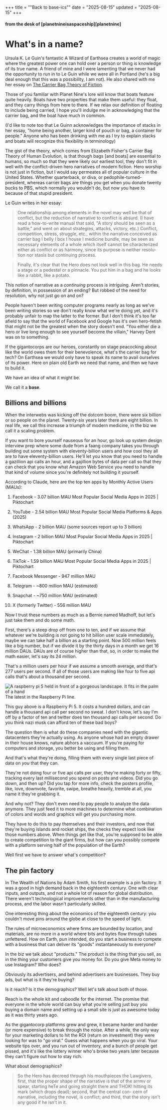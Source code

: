 +++
title = "\"Back to base-ics\""
date = "2025-08-15"
updated = "2025-08-15"
+++

#### from the desk of [planetnineisaspaceship][planetnine]

# What's in a name?

Ursula K. Le Guin's fantastic A Wizard of Earthsea creates a world of magic where the greatest power one can hold over a person or thing is knowledge of its true name.
A friend of mine and I were lamenting that we never had the opportunity to run in to Le Guin while we were all in Portland (he's a big deal enough that this was a possibility, I am not). 
He also shared with me her essay on [The Carrier Bag Theory of Fiction][carrier-bag].

Those of you familiar with Planet Nine's lore will know that boats feature quite heavily. 
Boats have two properties that make them useful: they float, and they carry things from here to there. 
If we relax our definition of floating to include being carried, I hope you'll indulge me in acknowledging that the carrier bag, and the boat have much in common.

(I'd like to note too that Le Guinn acknowledges the importance of stacks in her essay, "home being another, larger
kind of pouch or bag, a container for people." 
Anyone who has been drinking with me as I try to explain stacks and boats will recognize this flexibility in terminology)

The gist of the theory, which comes from Elizabeth Fisher's Carrier Bag Theory of Human Evolution, is that though bags [and boats] are essential to humans, so much so that they were likely our earliest tool, they don't fit in well with the conflict-driven hero narratives of modern fiction.
Hero worship is not just in fiction, but I would say permeates all of popular culture in the United States. 
Whether quarterback, or diva, or pedophile-turned-president, whereas carrier bags are things you get when you donate twenty bucks to PBS, which normally you wouldn't do, but now you have to because of that stupid president.

Le Guin writes in her essay:

> One relationship among elements in the novel may well be that of
conflict, but the reduction of narrative to conflict is absurd. (I have
read a how-to-write manual that said, "A story should be seen as a
battle," and went on about strategies, attacks, victory, etc.) Conflict,
competition, stress, struggle, etc., within the narrative conceived as
carrier bag I belly I box I house I medicine bundle, may be seen as
necessary elements of a whole which itself cannot be characterized
either as conflict or as harmony, since its purpose is neither resolu-
tion nor stasis but continuing process.

> Finally, it's clear that the Hero does not look well in this bag. He
needs a stage or a pedestal or a pinnacle. You put him in a bag and
he looks like a rabbit, like a potato.

This notion of narrative as a _continuing_ process is intriguing. 
Aren't stories, by definition, in possession of an ending? 
But robbed of the need for resolution, why not just go on and on?

People haven't been writing computer programs nearly as long as we've been writing stories so we don't really know what we're doing yet, and it's probably unfair to map the latter to the former. 
But I don't think it's too far afield to say that the world of Facebook and Google has it's own hero-fetish that might not be the greatest when the story doesn't end. 
"You either die a hero or live long enough to see yourself become the villain," Harvey Dent was on to something.

If the gigantocorps are our heroes, constantly on stage peacocking about like the world owes them for their benevolence, what's the carrier bag for tech?
On Earthsea we would only have to speak its name to avail ourselves of its power.
Here on plain old Earth we need that name, and then we have to build it. 

We have an idea of what it might be.

We call it a **base**.

## Billions and billions

When the interwebs was kicking off the dotcom boom, there were six billion or so people on the planet.
Twenty-six years later there are eight billion. 
In real life, we call this increase a triumph of modern medicine, in the biz we call it a scaling problem. 

If you want to bore yourself nauseous for an hour, go look up system design interview prep where some dude from a faang company takes you through building out some system with eleventy-billion users and how cool they all are to have eleventy-billion users.
He'll let you know that you need to handle a gazillion api calls an hour, and a gajillion bytes of data per call so that they can check that you know what Amazon Web Service you need to handle that kind of volume since you're definitely not building it yourself.

According to Claude, here are the top ten apps by Monthly Active Users (MAUs):

1. Facebook - 3.07 billion MAU Most Popular Social Media Apps in 2025 | Piktochart

2. YouTube - 2.54 billion MAU Most Popular Social Media Platforms & Apps (2025)

3. WhatsApp - 2 billion MAU (some sources report up to 3 billion)

4. Instagram - 2 billion MAU Most Popular Social Media Apps in 2025 | Piktochart

5. WeChat - 1.38 billion MAU (primarily China)

6. TikTok - 1.59 billion MAU Most Popular Social Media Apps in 2025 | Piktochart

7. Facebook Messenger - 947 million MAU

8. Telegram - ~800 million MAU (estimated)

9. Snapchat - ~750 million MAU (estimated)

10. X (formerly Twitter) - 556 million MAU 

Now I trust these numbers as much as a Bernie named Madhoff, but let's just take them and do some math. 

First, there's a steep drop off from one to ten, and if we assume that whatever we're building is not going to hit billion user scale immediately, maybe we can take half a billion as a starting point.
Now 500 million feels like a big number, but if we divide it by the thirty days in a month we get 16 million DAUs. 
DAUs are of course higher than that, so, in order to make the math easier, let's say its 24 million. 

That's a million users per hour if we assume a smooth average, and that's 277 users per second.
If all of those users are making like four to five api calls that's about a thousand per second. 

![A raspberry pi 5 held in front of a gorgeous landscape. It fits in the palm of a hand](./rpi5.png)
The latest in the Raspberry Pi line.

This guy above is a Raspberry Pi 5. 
It costs a hundred dollars, and can handle a thousand api call per second no sweat. 
I don't know, let's say I'm off by a factor of ten and twitter does ten thousand api calls per second. 
Do you think nazi musk can afford ten of these bad boys?

The question then is what do these companies need with the gigantic datacenters they're actually using. 
As anyone whose had an empty drawer in their house knows, nature abhors a vaccuum. 
If you're paying for computers and storage, you better be using and filling them.

And that's what they're doing, filling them with every single last piece of data on _you_ that they can. 

They're not doing four or five api calls per user, they're making forty or fifty, tracking every last millisecond you spend on posts and videos.
Did you go down, and then up? 
Did you tap for more info, check the posters profile, like, love, downvote, favorite, swipe, breathe heavily, tremble at all, you name it they're grabbing it.

And why not? 
They don't even need to pay people to analyze the data anymore. 
They just feed it to more machines to determine what combination of colors and words and graphics will get you purchasing more. 

They have to do this to pay themselves and their investors, and now that they're buying islands and rocket ships, the checks they expect look like those numbers above. 
When things get like that, you're supposed to be able to create competition to the giant firms, but how can you possibly compete with a platform serving half of the population of the Earth?

Well first we have to answer what's competition?

## The pin factory

In The Wealth of Nations by Adam Smith, his first example is a pin factory. 
It was a good in high demand back in the eighteenth century. 
One with clear inputs, and outputs, and not a whole lot of reason for global distribution. 
There weren't technological improvements other than in the manufacturing process, and the labor wasn't particularly skilled.

One interesting thing about the economics of the eighteenth century: you couldn't move pins around the globe at close to the speed of light. 

The rules of microeconomics where firms are bounded by location, and materials, are no more in a world where bits and bytes flow through tubes unfettered. 
How on Earth, pun intended, do you start a business to compete with a business that can deliver its "goods" instantaneously to everyone? 

In the biz we talk about "products."
The product is the thing that you sell, as in the thing your customers give you money for.
Do you give Meta money to use Instagram?
Who does?

Obviously its advertisers, and behind advertisers are businesses. 
They buy ads, but what is it they're buying?

Is it reach?
Is it the demographics?
Well let's talk about both of those.

Reach is the whole kit and caboodle for the internet. 
The promise that everyone in the whole world can buy what you're selling just buy you buying a domain name and setting up a small site is just as awesome today as it was thirty years ago. 

As the gigantocorp platforms grew and grew, it became harder and harder (or more expensive) to break through the noise. 
After a while, the only way for your marketing dollars to hit the ROI (return on investment) they were looking for was to "go viral."
Guess what happens when you go viral.
Your website tips over, and you run out of inventory, and a bunch of people get pissed, and it's like the lottery winner who's broke two years later because they can't figure out how to stay rich. 

What about demographics? 









> So the Hero has decreed through his mouthpieces the
Lawgivers, first, that the proper shape of the narrative is that of the
arrmv or spear, starting heTe and going straight there and THOK!
hitting its mark (which drops dead); second, that the central con-
cern of narrative, including the novel, is conflict; and third, that the
story isn't any good if he isn't in it.



[carrier-bag]: https://monoskop.org/images/9/96/Le_Guin_Ursula_K_1986_1989_The_Carrier_Bag_Theory_of_Fiction.pdf
